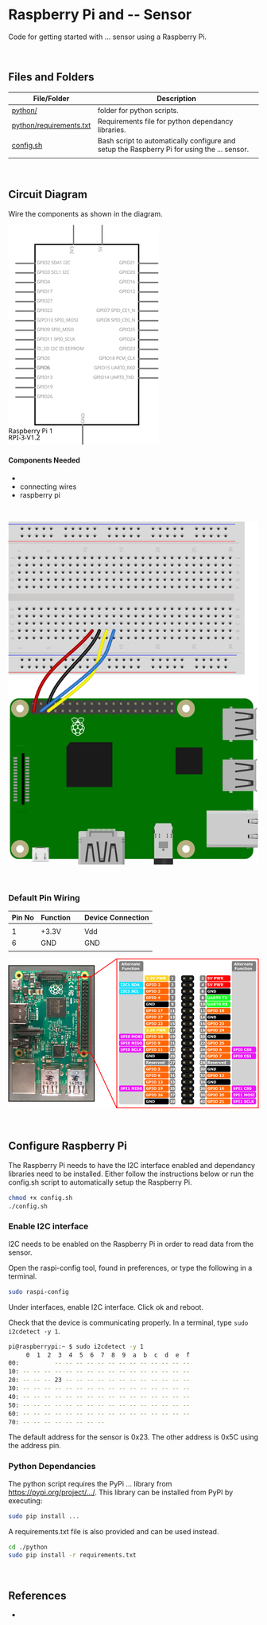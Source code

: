 # Raspberry Pi and -- Sensor

<!-- #TODO add sensor and circuit diagrams -->
Code for getting started with ... sensor using a Raspberry Pi.

<br />

## Files and Folders

| File/Folder | Description |
|--- | --- |
| [python/](python/) | folder for python scripts. |
| [python/requirements.txt](python/requirements.txt) | Requirements file for python dependancy libraries. |
| [config.sh](config.sh) | Bash script to automatically configure and setup the Raspberry Pi for using the ... sensor. |
|  |  |

<br />

## Circuit Diagram

Wire the components as shown in the diagram.

![circuit diagram](assets/rpi-starter-circuit-diagram_schem.svg)

#### Components Needed

* 
* connecting wires
* raspberry pi

<br />

![breadboard diagram](assets/rpi-starter-circuit-diagram_bb.svg)

<br />

### Default Pin Wiring

| Pin No | Function |  | Device Connection |
| --- | --- | --- | --- |
|  |  |  |  |
| 1 | +3.3V |  | Vdd |
| 6 | GND |  | GND |
|  |  |  |  |

![pin diagram](assets/rp2_pinout.png)

<br />

## Configure Raspberry Pi

The Raspberry Pi needs to have the I2C interface enabled and dependancy libraries need to be installed. Either follow the instructions below or run the config.sh script to automatically setup the Raspberry Pi.

```bash
chmod +x config.sh
./config.sh
```

### Enable I2C interface

I2C needs to be enabled on the Raspberry Pi in order to read data from the sensor.

Open the raspi-config tool, found in preferences, or type the following in a terminal.

```bash
sudo raspi-config
```

Under interfaces, enable I2C interface. Click ok and reboot.

Check that the device is communicating properly. In a terminal, type `sudo i2cdetect -y 1`.

```bash
pi@raspberrypi:~ $ sudo i2cdetect -y 1
     0  1  2  3  4  5  6  7  8  9  a  b  c  d  e  f
00:          -- -- -- -- -- -- -- -- -- -- -- -- --
10: -- -- -- -- -- -- -- -- -- -- -- -- -- -- -- --
20: -- -- -- 23 -- -- -- -- -- -- -- -- -- -- -- --
30: -- -- -- -- -- -- -- -- -- -- -- -- -- -- -- --
40: -- -- -- -- -- -- -- -- -- -- -- -- -- -- -- --
50: -- -- -- -- -- -- -- -- -- -- -- -- -- -- -- --
60: -- -- -- -- -- -- -- -- -- -- -- -- -- -- -- --
70: -- -- -- -- -- -- -- --
```

The default address for the sensor is 0x23. The other address is 0x5C using the address pin.

### Python Dependancies

The python script requires the PyPi ... library from https://pypi.org/project/.../. This library can be installed from PyPI by executing:

```bash
sudo pip install ...
```

A requirements.txt file is also provided and can be used instead.
```bash
cd ./python
sudo pip install -r requirements.txt
```

<br />

## References

- 
